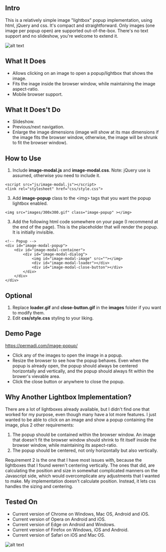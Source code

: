## Intro
This is a relatively simple image "lightbox" popup implementation, using html, jQuery and css. It's compact and straightforward. Only images (one image per popup open) are supported out-of-the-box. There's no text support and no slideshow, you're welcome to extend it.

![alt text](https://permadi.com/image-popup/github-readme-images/example3.png)

## What It Does
* Allows clicking on an image to open a popup/lightbox that shows the image.
* Fits the inage inside the browser window, while maintaining the image aspect-ratio.
* Mobile browser support.

## What It Does't Do
* Slideshow.
* Previous/next navigation.
* Enlarge the image dimensions (image will show at its max dimensions if the image fits the browser window, otherwise, the image will be shrunk to fit the browser window).

## How to Use
1. Include <b>image-modal.js</b> and <b>image-modal.css</b>. Note: jQuery use is assumed, otherwise you need to include it.
```
<script src="js/image-modal.js"></script>
<link rel="stylesheet" href="css/style.css">
```
3. Add <b>image-popup</b> class to the &lt;img&gt; tags that you want the popup lightbox enabled.
```
<img src="images/300x300.gif" class="image-popup" ></img>
```
3. Add the following html code somewhere on your page (I recommend at the end of the page). This is the placeholder that will render the popup. It is initially invisible.
```
<!-- Popup -->
<div id="image-modal-popup">
	<div id="image-modal-container">
		<div id="image-modal-dialog">
			<img id="image-modal-image" src=""></img>
			<div id="image-modal-loader"></div>
			<div id="image-modal-close-button"></div>
		</div>
	</div>
</div>
```
## Optional
1. Replace <b>loader.gif</b> and <b>close-button.gif</b> in the <b>images</b> folder if you want to modify them.
2. Edit <b>css/style.css</b> styling to your liking. 

## Demo Page
https://permadi.com/image-popup/
* Click any of the images to open the image in a popup.
* Resize the browser to see how the popup behaves. Even when the popup is already open, the popup should always be centered horizontally and vertically, and the popup should always fit within the brower's vievable area.
* Click the close button or anywhere to close the popup.

## Why Another Lightbox Implementation?
There are a lot of lightboxes already available, but I didn't find one that worked for my purpose, even though many have a lot more features.
I just wanted to be able to click on an image and show a popup containing the image, plus 2 other requirements:
1. The popup should be contained within the browser window. An image that doesn't fit the browser window should shrink to fit itself inside the browser window, while maintaining its aspect-ratio.
2. The popup should be centered, not only horizontally but also vertically.

Requirement 2 is the one that I have most issues with, because the lightboxes that I found weren't centering vertically. The ones that did, are calculating the position and size in somewhat complicated manners on the Javascript side, which would overcomplicate any adjustments that I wanted to make. My implementation doesn't calculate position. Instead, it lets css handles the sizing and centering.

## Tested On
* Current version of Chrome on Windows, Mac OS, Android and iOS.
* Current version of Opera on Android and iOS.
* Current version of Edge on Android and Windows.
* Current version of Firefox on Windows, iOS and Android.
* Current version of Safari on iOS and Mac OS.


![alt text](https://permadi.com/image-popup/github-readme-images/0.png)

